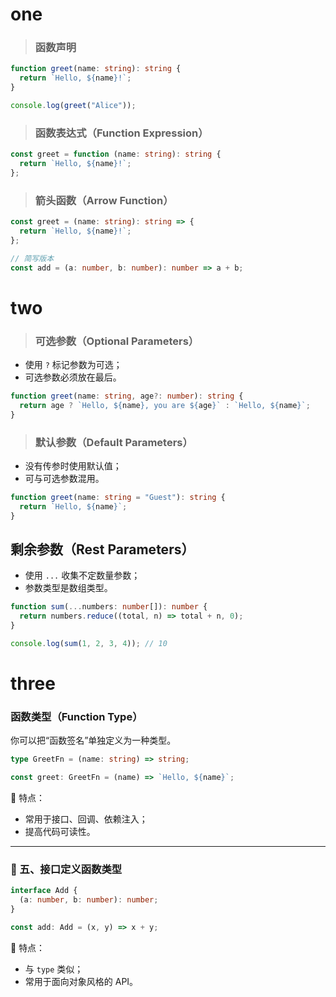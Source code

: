 # one

> ### 函数声明

```typescript
function greet(name: string): string {
  return `Hello, ${name}!`;
}

console.log(greet("Alice"));
```

> ### 函数表达式（Function Expression）

```typescript
const greet = function (name: string): string {
  return `Hello, ${name}!`;
};
```

> ### 箭头函数（Arrow Function）

```typescript
const greet = (name: string): string => {
  return `Hello, ${name}!`;
};

// 简写版本
const add = (a: number, b: number): number => a + b;
```
# two
> ### 可选参数（Optional Parameters）

- 使用 `?` 标记参数为可选；
- 可选参数必须放在最后。

```typescript
function greet(name: string, age?: number): string {
  return age ? `Hello, ${name}, you are ${age}` : `Hello, ${name}`;
}
```

> ### 默认参数（Default Parameters）

- 没有传参时使用默认值；
- 可与可选参数混用。

```typescript
function greet(name: string = "Guest"): string {
  return `Hello, ${name}`;
}
```

## 剩余参数（Rest Parameters）

- 使用 `...` 收集不定数量参数；
- 参数类型是数组类型。

```typescript
function sum(...numbers: number[]): number {
  return numbers.reduce((total, n) => total + n, 0);
}

console.log(sum(1, 2, 3, 4)); // 10
```
# three

### 函数类型（Function Type）

你可以把“函数签名”单独定义为一种类型。

```typescript
type GreetFn = (name: string) => string;

const greet: GreetFn = (name) => `Hello, ${name}`;
```

📘 特点：

* 常用于接口、回调、依赖注入；
* 提高代码可读性。

---

### 🔹 五、接口定义函数类型

```typescript
interface Add {
  (a: number, b: number): number;
}

const add: Add = (x, y) => x + y;
```

📘 特点：

* 与 `type` 类似；
* 常用于面向对象风格的 API。
